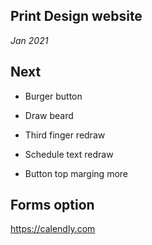 ## Print Design website

*Jan 2021*

## Next

- Burger button

- Draw beard

- Third finger redraw

- Schedule text redraw

- Button top marging more

## Forms option

https://calendly.com